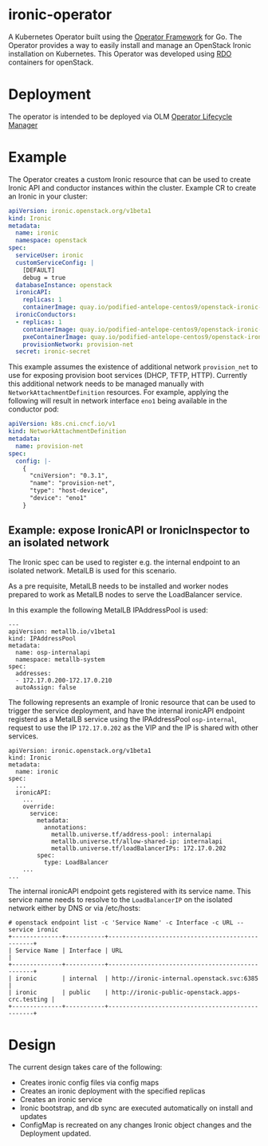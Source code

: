 # ironic-operator
A Kubernetes Operator built using the [Operator Framework](https://github.com/operator-framework) for Go. The Operator provides a way to easily install and manage an OpenStack Ironic installation
on Kubernetes. This Operator was developed using [RDO](https://www.rdoproject.org/) containers for openStack.

# Deployment

The operator is intended to be deployed via OLM [Operator Lifecycle Manager](https://github.com/operator-framework/operator-lifecycle-manager)

# Example

The Operator creates a custom Ironic resource that can be used to create Ironic
API and conductor instances within the cluster. Example CR to create an Ironic
in your cluster:

```yaml
apiVersion: ironic.openstack.org/v1beta1
kind: Ironic
metadata:
  name: ironic
  namespace: openstack
spec:
  serviceUser: ironic
  customServiceConfig: |
    [DEFAULT]
    debug = true
  databaseInstance: openstack
  ironicAPI:
    replicas: 1
    containerImage: quay.io/podified-antelope-centos9/openstack-ironic-api:current-podified
  ironicConductors:
  - replicas: 1
    containerImage: quay.io/podified-antelope-centos9/openstack-ironic-conductor:current-podified
    pxeContainerImage: quay.io/podified-antelope-centos9/openstack-ironic-pxe:current-podified
    provisionNetwork: provision-net
  secret: ironic-secret
```

This example assumes the existence of additional network `provision_net` to use
for exposing provision boot services (DHCP, TFTP, HTTP). Currently this
additional network needs to be managed manually with
`NetworkAttachmentDefinition` resources. For example, applying the following
will result in network interface `eno1` being available in the conductor pod:

```yaml
apiVersion: k8s.cni.cncf.io/v1
kind: NetworkAttachmentDefinition
metadata:
  name: provision-net
spec:
  config: |-
    {
      "cniVersion": "0.3.1",
      "name": "provision-net",
      "type": "host-device",
      "device": "eno1"
    }
```

## Example: expose IronicAPI or IronicInspector to an isolated network

The Ironic spec can be used to register e.g. the internal endpoint to
an isolated network. MetalLB is used for this scenario.

As a pre requisite, MetalLB needs to be installed and worker nodes
prepared to work as MetalLB nodes to serve the LoadBalancer service.

In this example the following MetalLB IPAddressPool is used:

```
---
apiVersion: metallb.io/v1beta1
kind: IPAddressPool
metadata:
  name: osp-internalapi
  namespace: metallb-system
spec:
  addresses:
  - 172.17.0.200-172.17.0.210
  autoAssign: false
```

The following represents an example of Ironic resource that can be used
to trigger the service deployment, and have the internal ironicAPI endpoint
registerd as a MetalLB service using the IPAddressPool `osp-internal`,
request to use the IP `172.17.0.202` as the VIP and the IP is shared with
other services.

```
apiVersion: ironic.openstack.org/v1beta1
kind: Ironic
metadata:
  name: ironic
spec:
  ...
  ironicAPI:
    ...
    override:
      service:
        metadata:
          annotations:
            metallb.universe.tf/address-pool: internalapi
            metallb.universe.tf/allow-shared-ip: internalapi
            metallb.universe.tf/loadBalancerIPs: 172.17.0.202
        spec:
          type: LoadBalancer
    ...
...
```

The internal ironicAPI endpoint gets registered with its service name. This
service name needs to resolve to the `LoadBalancerIP` on the isolated network
either by DNS or via /etc/hosts:

```
# openstack endpoint list -c 'Service Name' -c Interface -c URL --service ironic
+--------------+-----------+-------------------------------------------------+
| Service Name | Interface | URL                                             |
+--------------+-----------+-------------------------------------------------+
| ironic       | internal  | http://ironic-internal.openstack.svc:6385       |
| ironic       | public    | http://ironic-public-openstack.apps-crc.testing |
+--------------+-----------+-------------------------------------------------+
```

# Design
The current design takes care of the following:

- Creates ironic config files via config maps
- Creates an ironic deployment with the specified replicas
- Creates an ironic service
- Ironic bootstrap, and db sync are executed automatically on install and updates
- ConfigMap is recreated on any changes Ironic object changes and the Deployment updated.
